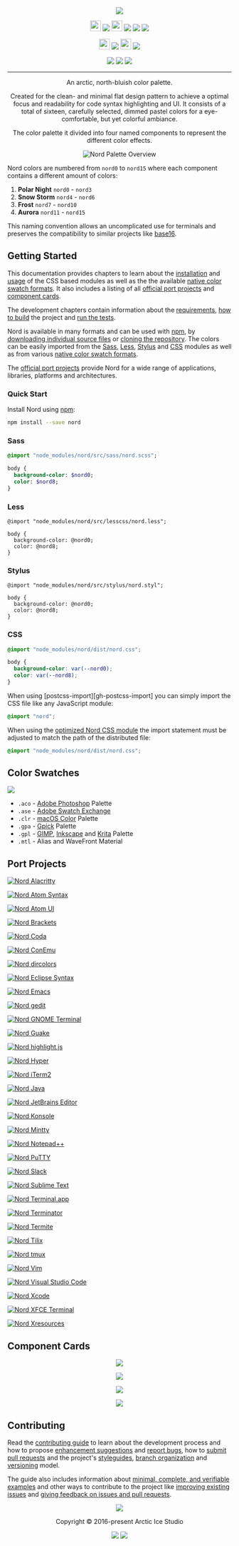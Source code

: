 <p align="center"><img src="https://cdn.rawgit.com/arcticicestudio/nord/develop/assets/nord-logo-banner.svg"/></p>

<p align="center"><img src="https://assets-cdn.github.com/favicon.ico" width=24 height=24/> <a href="https://github.com/arcticicestudio/nord/releases/latest"><img src="https://img.shields.io/github/release/arcticicestudio/nord.svg?style=flat-square"/></a> <img src="https://www.npmjs.com/static/images/touch-icons/favicon-32x32.png" width=24 height=24/> <a href="https://www.npmjs.com/package/nord"><img src="https://img.shields.io/npm/v/nord.svg?style=flat-square"/></a> <a href="https://www.npmjs.com/package/nord"><img src="https://img.shields.io/npm/dt/nord.svg?style=flat-square"/></a> <a href="https://www.npmjs.com/package/nord"><img src="https://img.shields.io/npm/dm/nord.svg?style=flat-square"/></a></p>

<p align="center"><img src="https://cdn.travis-ci.org/images/favicon-c566132d45ab1a9bcae64d8d90e4378a.svg" width=24 height=24/> <a href="https://travis-ci.org/arcticicestudio/nord"><img src="https://img.shields.io/travis/arcticicestudio/nord/develop.svg?style=flat-square"/></a> <img src="https://circleci.com/favicon.ico" width=24 height=24/> <a href="https://circleci.com/gh/arcticicestudio/nord"><img src="https://img.shields.io/circleci/project/github/arcticicestudio/nord/develop.svg?style=flat-square"/></a></p>

<p align="center"><a href="https://arcticicestudio.github.io/nord"><img src="https://img.shields.io/badge/Docs-0.2.0-5E81AC.svg?style=flat-square"/></a> <a href="https://arcticicestudio.github.io/nord/sassdoc"><img src="https://img.shields.io/badge/SassDoc-0.2.0-5E81AC.svg?style=flat-square"/></a> <a href="https://github.com/arcticicestudio/nord/blob/v0.2.0/CHANGELOG.md"><img src="https://img.shields.io/badge/Changelog-0.2.0-5E81AC.svg?style=flat-square"/></a></p>

---

<p align="center">An arctic, north-bluish color palette.</p>

<p align="center">Created for the clean- and minimal flat design pattern to achieve a optimal focus and readability for code syntax highlighting and UI.
It consists of a total of sixteen, carefully selected, dimmed pastel colors for a eye-comfortable, but yet colorful ambiance.</p>

<p align="center">The color palette it divided into four named components to represent the different color effects.</p>

<p align="center"><img src="https://cdn.rawgit.com/arcticicestudio/nord/develop/assets/nord-overview.svg" alt="Nord Palette Overview"/></p>

Nord colors are numbered from `nord0` to `nord15` where each component contains a different amount of colors:

1. **Polar Night** `nord0` - `nord3`
2. **Snow Storm** `nord4` - `nord6`
3. **Frost** `nord7` - `nord10`
4. **Aurora** `nord11` - `nord15`

This naming convention allows an uncomplicated use for terminals and preserves the compatibility to similar projects like [base16][base16].

## Getting Started

This documentation provides chapters to learn about the [installation][ghio-docs-getting-started-installation] and [usage][ghio-docs-getting-started-usage] of the CSS based modules as well as the the available [native color swatch formats][ghio-docs-introduction-color-swatches]. It also includes a listing of all [official port projects][ghio-docs-introduction-port-projects] and [component cards][ghio-docs-introduction-component-cards].

The development chapters contain information about the [requirements][ghio-docs-dev-requirements], [how to build][ghio-docs-dev-building] the project and [run the tests][ghio-docs-dev-testing].

Nord is available in many formats and can be used with [npm][npm], by [downloading individual source files][gh-tree-src] or [cloning the repository][gh-repo]. The colors can be easily imported from the [Sass][sass], [Less][less], [Stylus][stylus] and [CSS][mdn-css-vars] modules as well as from various [native color swatch formats](#color-swatches).

The [official port projects](#port-projects) provide Nord for a wide range of applications, libraries, platforms and architectures.

### Quick Start

Install Nord using [npm][npm]:

```sh
npm install --save nord
```

### Sass

```sass
@import "node_modules/nord/src/sass/nord.scss";

body {
  background-color: $nord0;
  color: $nord8;
}
```

### Less

```less
@import "node_modules/nord/src/lesscss/nord.less";

body {
  background-color: @nord0;
  color: @nord8;
}
```

### Stylus

```stylus
@import "node_modules/nord/src/stylus/nord.styl";

body {
  background-color: @nord0;
  color: @nord8;
}
```

### CSS

```css
@import "node_modules/nord/dist/nord.css";

body {
  background-color: var(--nord0);
  color: var(--nord8);
}
```

When using [postcss-import][gh-postcss-import] you can simply import the CSS file like any JavaScript module:

```css
@import "nord";
```

When using the [optimized Nord CSS module][ghio-docs-dev-building-optimized-css-module] the import statement must be adjusted to match the path of the distributed file:

```css
@import "node_modules/nord/dist/nord.css";
```

## Color Swatches

![][assets-color-swatch]

* `.aco` - [Adobe Photoshop][adobe-photoshop] Palette
* `.ase` - [Adobe Swatch Exchange][adobe-help-color-swatches]
* `.clr` - [macOS Color][apple-macos-design-guidelines-color] Palette
* `.gpa` - [Gpick][gpick] Palette
* `.gpl` - [GIMP][gimp-doc-color-palette], [Inkscape][inkscape-wiki-color-palette] and [Krita][krita-doc-color-palette] Palette
* `.mtl` - Alias and WaveFront Material

## Port Projects

[![Nord Alacritty][assets-port-banner-alacritty]][gh-repo-nord-alacritty]

[![Nord Atom Syntax][assets-port-banner-atom-syntax]][atom-pkg-atom-syntax]

[![Nord Atom UI][assets-port-banner-atom-ui]][atom-pkg-atom-ui]

[![Nord Brackets][assets-port-banner-brackets]][gh-repo-nord-brackets]

[![Nord Coda][assets-port-banner-coda]][gh-repo-nord-coda]

[![Nord ConEmu][assets-port-banner-conemu]][gh-repo-nord-conemu]

[![Nord dircolors][assets-port-banner-dircolors]][gh-repo-nord-dircolors]

[![Nord Eclipse Syntax][assets-port-banner-eclipse-syntax]][gh-repo-nord-eclipse-syntax]

[![Nord Emacs][assets-port-banner-emacs]][gh-repo-nord-emacs]

[![Nord gedit][assets-port-banner-gedit]][gh-repo-nord-gedit]

[![Nord GNOME Terminal][assets-port-banner-gnome-terminal]][gh-repo-nord-gnome-terminal]

[![Nord Guake][assets-port-banner-guake]][gh-repo-nord-guake]

[![Nord highlight.js][assets-port-banner-highlightjs]][gh-repo-nord-highlightjs]

[![Nord Hyper][assets-port-banner-hyper]][gh-repo-nord-hyper]

[![Nord iTerm2][assets-port-banner-iterm2]][gh-repo-nord-iterm2]

[![Nord Java][assets-port-banner-java]][gh-repo-nord-java]

[![Nord JetBrains Editor][assets-port-banner-jetbrains-editor]][gh-repo-nord-jetbrains-editor]

[![Nord Konsole][assets-port-banner-konsole]][gh-repo-nord-konsole]

[![Nord Mintty][assets-port-banner-mintty]][gh-repo-nord-mintty]

[![Nord Notepad++][assets-port-banner-notepadplusplus]][gh-repo-nord-notepadplusplus]

[![Nord PuTTY][assets-port-banner-putty]][gh-repo-nord-putty]

[![Nord Slack][assets-port-banner-slack]][gh-repo-nord-slack]

[![Nord Sublime Text][assets-port-banner-sublime-text]][gh-repo-nord-sublime-text]

[![Nord Terminal.app][assets-port-banner-terminal-app]][gh-repo-nord-terminal-app]

[![Nord Terminator][assets-port-banner-terminator]][gh-repo-nord-terminator]

[![Nord Termite][assets-port-banner-termite]][gh-repo-nord-termite]

[![Nord Tilix][assets-port-banner-tilix]][gh-repo-nord-tilix]

[![Nord tmux][assets-port-banner-tmux]][gh-repo-nord-tmux]

[![Nord Vim][assets-port-banner-vim]][gh-repo-nord-vim]

[![Nord Visual Studio Code][assets-port-banner-visual-studio-code]][gh-repo-nord-visual-studio-code]

[![Nord Xcode][assets-port-banner-xcode]][gh-repo-nord-xcode]

[![Nord XFCE Terminal][assets-port-banner-xfce-terminal]][gh-repo-nord-xfce-terminal]

[![Nord Xresources][assets-port-banner-xresources]][gh-repo-nord-xresources]

## Component Cards

<p align="center"><img src="https://cdn.rawgit.com/arcticicestudio/nord/develop/assets/nord-component-polar-night.svg"/></p>

<p align="center"><img src="https://cdn.rawgit.com/arcticicestudio/nord/develop/assets/nord-component-snow-storm.svg"/></p>

<p align="center"><img src="https://cdn.rawgit.com/arcticicestudio/nord/develop/assets/nord-component-frost.svg"/></p>

<p align="center"><img src="https://cdn.rawgit.com/arcticicestudio/nord/develop/assets/nord-component-aurora.svg"/></p>

## Contributing

Read the [contributing guide][ghio-docs-dev-contributing] to learn about the development process and how to propose [enhancement suggestions][ghio-docs-dev-contributing-enhancements] and [report bugs][ghio-docs-dev-contributing-bug-reports], how to [submit pull requests][ghio-docs-dev-contributing-pr] and the project's [styleguides][ghio-docs-dev-contributing-styleguides], [branch organization][ghio-docs-dev-contributing-branch-org] and [versioning][ghio-docs-dev-contributing-versioning] model.

The guide also includes information about [minimal, complete, and verifiable examples][ghio-docs-dev-contributing-mcve] and other ways to contribute to the project like [improving existing issues][ghio-docs-dev-contributing-other-improve-issues] and [giving feedback on issues and pull requests][ghio-docs-dev-contributing-other-feedback].

<p align="center"><img src="https://cdn.rawgit.com/arcticicestudio/nord/develop/assets/banner-footer-mountains.svg" /></p>

<p align="center">Copyright &copy; 2016-present Arctic Ice Studio</p>

<p align="center"><a href="https://github.com/arcticicestudio/nord/blob/develop/LICENSE.md"><img src="https://img.shields.io/badge/License-MIT-5E81AC.svg?style=flat-square"/></a> <a href="https://creativecommons.org/licenses/by-sa/4.0"><img src="https://img.shields.io/badge/License-CC_BY--SA_4.0-5E81AC.svg?style=flat-square"/></a></p>

[adobe-help-color-swatches]: https://helpx.adobe.com/illustrator/using/using-creating-swatches.html
[adobe-photoshop]: http://adobe.com/products/photoshop
[apple-macos-design-guidelines-color]: https://developer.apple.com/macos/human-interface-guidelines/visual-design/color
[assets-color-swatch]: https://cdn.rawgit.com/arcticicestudio/nord/develop/assets/icon-color-swatch.svg
[assets-port-banner-alacritty]: https://cdn.rawgit.com/arcticicestudio/nord/develop/assets/nord-alacritty-banner.svg
[assets-port-banner-atom-syntax]: https://cdn.rawgit.com/arcticicestudio/nord/develop/assets/nord-atom-syntax-banner.svg
[assets-port-banner-atom-ui]: https://cdn.rawgit.com/arcticicestudio/nord/develop/assets/nord-atom-ui-banner.svg
[assets-port-banner-brackets]: https://cdn.rawgit.com/arcticicestudio/nord/develop/assets/nord-brackets-banner.svg
[assets-port-banner-coda]: https://cdn.rawgit.com/arcticicestudio/nord/develop/assets/nord-coda-banner.svg
[assets-port-banner-conemu]: https://cdn.rawgit.com/arcticicestudio/nord/develop/assets/nord-conemu-banner.svg
[assets-port-banner-dircolors]: https://cdn.rawgit.com/arcticicestudio/nord/develop/assets/nord-dircolors-banner.svg
[assets-port-banner-eclipse-syntax]: https://cdn.rawgit.com/arcticicestudio/nord/develop/assets/nord-eclipse-syntax-banner.svg
[assets-port-banner-emacs]: https://cdn.rawgit.com/arcticicestudio/nord/develop/assets/nord-emacs-banner.svg
[assets-port-banner-gedit]: https://cdn.rawgit.com/arcticicestudio/nord/develop/assets/nord-gedit-banner.svg
[assets-port-banner-gnome-terminal]: https://cdn.rawgit.com/arcticicestudio/nord/develop/assets/nord-gnome-terminal-banner.svg
[assets-port-banner-guake]: https://cdn.rawgit.com/arcticicestudio/nord/develop/assets/nord-guake-banner.svg
[assets-port-banner-highlightjs]: https://cdn.rawgit.com/arcticicestudio/nord/develop/assets/nord-highlightjs-banner.svg
[assets-port-banner-hyper]: https://cdn.rawgit.com/arcticicestudio/nord/develop/assets/nord-hyper-banner.svg
[assets-port-banner-iterm2]: https://cdn.rawgit.com/arcticicestudio/nord/develop/assets/nord-iterm2-banner.svg
[assets-port-banner-java]: https://cdn.rawgit.com/arcticicestudio/nord/develop/assets/nord-java-banner.svg
[assets-port-banner-jetbrains-editor]: https://cdn.rawgit.com/arcticicestudio/nord/develop/assets/nord-jetbrains-editor-banner.svg
[assets-port-banner-konsole]: https://cdn.rawgit.com/arcticicestudio/nord/develop/assets/nord-konsole-banner.svg
[assets-port-banner-mintty]: https://cdn.rawgit.com/arcticicestudio/nord/develop/assets/nord-mintty-banner.svg
[assets-port-banner-notepadplusplus]: https://cdn.rawgit.com/arcticicestudio/nord/develop/assets/nord-notepadplusplus-banner.svg
[assets-port-banner-putty]: https://cdn.rawgit.com/arcticicestudio/nord/develop/assets/nord-putty-banner.svg
[assets-port-banner-slack]: https://cdn.rawgit.com/arcticicestudio/nord/develop/assets/nord-slack-banner.svg
[assets-port-banner-sublime-text]: https://cdn.rawgit.com/arcticicestudio/nord/develop/assets/nord-sublime-text-banner.svg
[assets-port-banner-terminal-app]: https://cdn.rawgit.com/arcticicestudio/nord/develop/assets/nord-terminal-app-banner.svg
[assets-port-banner-terminator]: https://cdn.rawgit.com/arcticicestudio/nord/develop/assets/nord-terminator-banner.svg
[assets-port-banner-termite]: https://cdn.rawgit.com/arcticicestudio/nord/develop/assets/nord-termite-banner.svg
[assets-port-banner-tilix]: https://cdn.rawgit.com/arcticicestudio/nord/develop/assets/nord-tilix-banner.svg
[assets-port-banner-tmux]: https://cdn.rawgit.com/arcticicestudio/nord/develop/assets/nord-tmux-banner.svg
[assets-port-banner-vim]: https://cdn.rawgit.com/arcticicestudio/nord/develop/assets/nord-vim-banner.svg
[assets-port-banner-visual-studio-code]: https://cdn.rawgit.com/arcticicestudio/nord/develop/assets/nord-visual-studio-code-banner.svg
[assets-port-banner-xcode]: https://cdn.rawgit.com/arcticicestudio/nord/develop/assets/nord-xcode-banner.svg
[assets-port-banner-xfce-terminal]: https://cdn.rawgit.com/arcticicestudio/nord/develop/assets/nord-xfce-terminal-banner.svg
[assets-port-banner-xresources]: https://cdn.rawgit.com/arcticicestudio/nord/develop/assets/nord-xresources-banner.svg
[atom-pkg-atom-syntax]: https://atom.io/themes/nord-atom-syntax
[atom-pkg-atom-ui]: https://atom.io/themes/nord-atom-ui
[base16]: http://chriskempson.com/projects/base16
[gh-repo]: https://github.com/arcticicestudio/nord.git
[gh-repo-nord-alacritty]: https://github.com/arcticicestudio/nord-alacritty
[gh-repo-nord-brackets]: https://github.com/arcticicestudio/nord-brackets
[gh-repo-nord-coda]: https://github.com/arcticicestudio/nord-coda
[gh-repo-nord-conemu]: https://github.com/arcticicestudio/nord-conemu
[gh-repo-nord-dircolors]: https://github.com/arcticicestudio/nord-dircolors
[gh-repo-nord-eclipse-syntax]: https://github.com/arcticicestudio/nord-eclipse-syntax
[gh-repo-nord-emacs]: https://github.com/arcticicestudio/nord-emacs
[gh-repo-nord-gedit]: https://github.com/arcticicestudio/nord-gedit
[gh-repo-nord-gnome-terminal]: https://github.com/arcticicestudio/nord-gnome-terminal
[gh-repo-nord-guake]: https://github.com/arcticicestudio/nord-guake
[gh-repo-nord-highlightjs]: https://github.com/arcticicestudio/nord-highlightjs
[gh-repo-nord-hyper]: https://github.com/arcticicestudio/nord-hyper
[gh-repo-nord-iterm2]: https://github.com/arcticicestudio/nord-iterm2
[gh-repo-nord-java]: https://github.com/arcticicestudio/nord-java
[gh-repo-nord-jetbrains-editor]: https://github.com/arcticicestudio/nord-jetbrains-editor
[gh-repo-nord-konsole]: https://github.com/arcticicestudio/nord-konsole
[gh-repo-nord-mintty]: https://github.com/arcticicestudio/nord-mintty
[gh-repo-nord-notepadplusplus]: https://github.com/arcticicestudio/nord-notepadplusplus
[gh-repo-nord-putty]: https://github.com/arcticicestudio/nord-putty
[gh-repo-nord-slack]: https://github.com/arcticicestudio/nord-slack
[gh-repo-nord-sublime-text]: https://github.com/arcticicestudio/nord-sublime-text
[gh-repo-nord-terminal-app]: https://github.com/arcticicestudio/nord-terminal-app
[gh-repo-nord-terminator]: https://github.com/arcticicestudio/nord-terminator
[gh-repo-nord-termite]: https://github.com/arcticicestudio/nord-termite
[gh-repo-nord-tilix]: https://github.com/arcticicestudio/nord-tilix
[gh-repo-nord-tmux]: https://github.com/arcticicestudio/nord-tmux
[gh-repo-nord-vim]: https://github.com/arcticicestudio/nord-vim
[gh-repo-nord-visual-studio-code]: https://github.com/arcticicestudio/nord-visual-studio-code
[gh-repo-nord-xcode]: https://github.com/arcticicestudio/nord-xcode
[gh-repo-nord-xfce-terminal]: https://github.com/arcticicestudio/nord-xfce-terminal
[gh-repo-nord-xresources]: https://github.com/arcticicestudio/nord-xresources
[gh-repo-postcss-import]: https://github.com/postcss/postcss-import
[gh-tree-src]: https://github.com/arcticicestudio/nord/tree/develop/src
[ghio-docs]: https://arcticicestudio.github.io/nord
[ghio-docs-dev-building]: https://arcticicestudio.github.io/nord/development/building.html
[ghio-docs-dev-building-optimized-css-module]: https://arcticicestudio.github.io/nord/development/building.html#optimized-css-module
[ghio-docs-dev-contributing]: https://arcticicestudio.github.io/nord/development/contributing.html
[ghio-docs-dev-contributing-branch-org]: https://arcticicestudio.github.io/nord/development/contributing.html#branch-organization
[ghio-docs-dev-contributing-bug-reports]: https://arcticicestudio.github.io/nord/development/contributing.html#bug-reports
[ghio-docs-dev-contributing-enhancements]: https://arcticicestudio.github.io/nord/development/contributing.html#enhancement-suggestions
[ghio-docs-dev-contributing-mcve]: https://arcticicestudio.github.io/nord/development/contributing.html#mcve
[ghio-docs-dev-contributing-other-feedback]: https://arcticicestudio.github.io/nord/development/contributing.html#give-feedback-on-issues-and-pull-requests
[ghio-docs-dev-contributing-other-improve-issues]: https://arcticicestudio.github.io/nord/development/contributing.html#improve-issues
[ghio-docs-dev-contributing-pr]: https://arcticicestudio.github.io/nord/development/contributing.html#pull-requests
[ghio-docs-dev-contributing-styleguides]: https://arcticicestudio.github.io/nord/development/contributing.html#styleguides
[ghio-docs-dev-contributing-versioning]: https://arcticicestudio.github.io/nord/development/contributing.html#versioning
[ghio-docs-dev-requirements]: https://arcticicestudio.github.io/nord/development/requirements.html
[ghio-docs-dev-testing]: https://arcticicestudio.github.io/nord/development/testing.html
[ghio-docs-getting-started-installation]: https://arcticicestudio.github.io/nord/getting-started/installation.html
[ghio-docs-getting-started-usage]: https://arcticicestudio.github.io/nord/getting-started/usage.html
[ghio-docs-introduction-color-swatches]: https://arcticicestudio.github.io/nord/introduction/color-swatches.html
[ghio-docs-introduction-component-cards]: https://arcticicestudio.github.io/nord/introduction/component-cards.html
[ghio-docs-introduction-port-projects]: https://arcticicestudio.github.io/nord/introduction/port-projects.html
[gimp-doc-color-palette]: https://docs.gimp.org/en/gimp-concepts-palettes.html
[gpick]: http://gpick.org
[inkscape-wiki-color-palette]: http://wiki.inkscape.org/wiki/index.php/ColorPalette
[krita-doc-color-palette]: https://docs.krita.org/Palette
[less]: http://lesscss.org
[mdn-css-vars]: https://developer.mozilla.org/en-US/docs/Web/CSS/Using_CSS_variables
[npm]: https://npmjs.com
[sass]: http://sass-lang.com
[stylus]: http://stylus-lang.com
